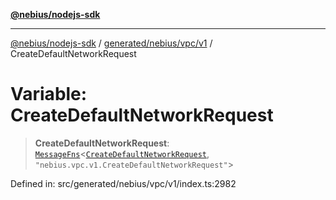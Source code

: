 [**@nebius/nodejs-sdk**](../../../../../README.md)

---

[@nebius/nodejs-sdk](../../../../../README.md) / [generated/nebius/vpc/v1](../README.md) / CreateDefaultNetworkRequest

# Variable: CreateDefaultNetworkRequest

> **CreateDefaultNetworkRequest**: [`MessageFns`](../../../../../runtime/protos/core/interfaces/MessageFns.md)\<[`CreateDefaultNetworkRequest`](../interfaces/CreateDefaultNetworkRequest.md), `"nebius.vpc.v1.CreateDefaultNetworkRequest"`\>

Defined in: src/generated/nebius/vpc/v1/index.ts:2982
